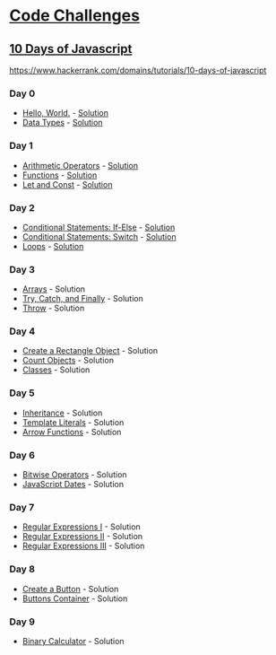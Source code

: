 # [Code Challenges](/readme.md)

## [10 Days of Javascript](/10-days-of-javascript/readme.md)

https://www.hackerrank.com/domains/tutorials/10-days-of-javascript

### Day 0

- [Hello, World.](https://www.hackerrank.com/challenges/js10-hello-world) - [Solution](Day0HelloWorld.js)
- [Data Types](https://www.hackerrank.com/challenges/js10-data-types) - [Solution](Day0DataTypes.js)

### Day 1

- [Arithmetic Operators](https://www.hackerrank.com/challenges/js10-arithmetic-operators) - [Solution](Day1ArithmeticOperators.js)
- [Functions](https://www.hackerrank.com/challenges/js10-function) - [Solution](Day1Functions.js)
- [Let and Const](https://www.hackerrank.com/challenges/js10-let-and-const) - [Solution](Day1LetAndConst.js)

### Day 2

- [Conditional Statements: If-Else](https://www.hackerrank.com/challenges/js10-if-else) - [Solution](Day2ConditionalStatementsIfElse)
- [Conditional Statements: Switch](https://www.hackerrank.com/challenges/js10-switch) - [Solution](Day2ConditionalStatementsSwitch.js)
- [Loops](https://www.hackerrank.com/challenges/js10-loops) - [Solution](Day2Loops.js)

### Day 3

- [Arrays](https://www.hackerrank.com/challenges/js10-arrays) - Solution
- [Try, Catch, and Finally](https://www.hackerrank.com/challenges/js10-try-catch-and-finally) - Solution
- [Throw](https://www.hackerrank.com/challenges/js10-throw) - Solution

### Day 4

- [Create a Rectangle Object](https://www.hackerrank.com/challenges/js10-objects) - Solution
- [Count Objects](https://www.hackerrank.com/challenges/js10-count-objects) - Solution
- [Classes](https://www.hackerrank.com/challenges/js10-class) - Solution

### Day 5

- [Inheritance](https://www.hackerrank.com/challenges/js10-inheritance) - Solution
- [Template Literals](https://www.hackerrank.com/challenges/js10-template-literals) - Solution
- [Arrow Functions](https://www.hackerrank.com/challenges/js10-arrows) - Solution

### Day 6

- [Bitwise Operators](https://www.hackerrank.com/challenges/js10-bitwise) - Solution
- [JavaScript Dates](https://www.hackerrank.com/challenges/js10-date) - Solution

### Day 7

- [Regular Expressions I](https://www.hackerrank.com/challenges/js10-regexp-1) - Solution
- [Regular Expressions II](https://www.hackerrank.com/challenges/js10-regexp-2) - Solution
- [Regular Expressions III](https://www.hackerrank.com/challenges/js10-regexp-3) - Solution

### Day 8

- [Create a Button](https://www.hackerrank.com/challenges/js10-create-a-button) - Solution
- [Buttons Container](https://www.hackerrank.com/challenges/js10-buttons-container) - Solution

### Day 9

- [Binary Calculator](https://www.hackerrank.com/challenges/js10-binary-calculator) - Solution
